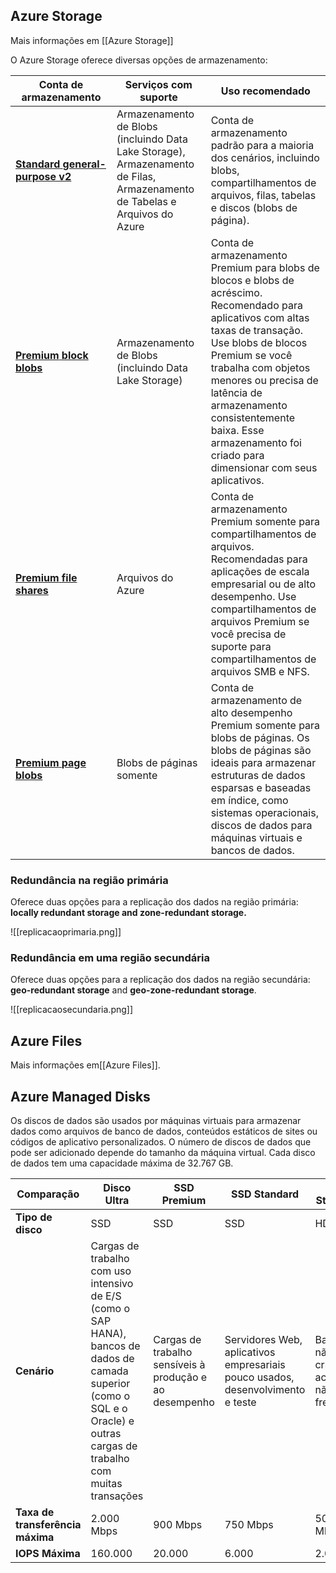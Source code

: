 
## Azure Storage

Mais informações em [[Azure Storage]]

O Azure Storage oferece diversas opções de armazenamento:

|Conta de armazenamento|Serviços com suporte|Uso recomendado|
|---|---|---|
|[**Standard** **general-purpose v2**](https://learn.microsoft.com/en-us/azure/storage/common/storage-account-upgrade) |Armazenamento de Blobs (incluindo Data Lake Storage), Armazenamento de Filas, Armazenamento de Tabelas e Arquivos do Azure|Conta de armazenamento padrão para a maioria dos cenários, incluindo blobs, compartilhamentos de arquivos, filas, tabelas e discos (blobs de página).|
|[**Premium** **block blobs**](https://learn.microsoft.com/en-us/azure/storage/blobs/storage-blob-block-blob-premium/) |Armazenamento de Blobs (incluindo Data Lake Storage)|Conta de armazenamento Premium para blobs de blocos e blobs de acréscimo. Recomendado para aplicativos com altas taxas de transação. Use blobs de blocos Premium se você trabalha com objetos menores ou precisa de latência de armazenamento consistentemente baixa. Esse armazenamento foi criado para dimensionar com seus aplicativos.|
|[**Premium** **file shares**](https://learn.microsoft.com/en-us/azure/storage/files/storage-how-to-create-file-share) |Arquivos do Azure|Conta de armazenamento Premium somente para compartilhamentos de arquivos. Recomendadas para aplicações de escala empresarial ou de alto desempenho. Use compartilhamentos de arquivos Premium se você precisa de suporte para compartilhamentos de arquivos SMB e NFS.|
|[**Premium** **page blobs**](https://learn.microsoft.com/en-us/azure/storage/blobs/storage-blob-pageblob-overview) |Blobs de páginas somente|Conta de armazenamento de alto desempenho Premium somente para blobs de páginas. Os blobs de páginas são ideais para armazenar estruturas de dados esparsas e baseadas em índice, como sistemas operacionais, discos de dados para máquinas virtuais e bancos de dados.|

### Redundância na região primária

Oferece duas opções para a replicação dos dados na região primária: **locally redundant storage and zone-redundant storage.**

![[replicacaoprimaria.png]]

### Redundância em uma região secundária

Oferece duas opções para a replicação dos dados na região secundária: **geo-redundant storage** and **geo-zone-redundant storage**.

![[replicacaosecundaria.png]]

## Azure Files

Mais informações em[[Azure Files]].

## Azure Managed Disks

Os discos de dados são usados por máquinas virtuais para armazenar dados como arquivos de banco de dados, conteúdos estáticos de sites ou códigos de aplicativo personalizados. O número de discos de dados que pode ser adicionado depende do tamanho da máquina virtual. Cada disco de dados tem uma capacidade máxima de 32.767 GB.

|Comparação|Disco Ultra|SSD Premium|SSD Standard|HDD Standard|
|---|---|---|---|---|
|**Tipo de disco**|SSD|SSD|SSD|HDD|
|**Cenário**|Cargas de trabalho com uso intensivo de E/S (como o SAP HANA), bancos de dados de camada superior (como o SQL e o Oracle) e outras cargas de trabalho com muitas transações|Cargas de trabalho sensíveis à produção e ao desempenho|Servidores Web, aplicativos empresariais pouco usados, desenvolvimento e teste|Backup, não crítico, acesso não frequente|
|**Taxa de transferência máxima**|2.000 Mbps|900 Mbps|750 Mbps|500 Mbps|
|**IOPS Máxima**|160.000|20.000|6.000|2.000|